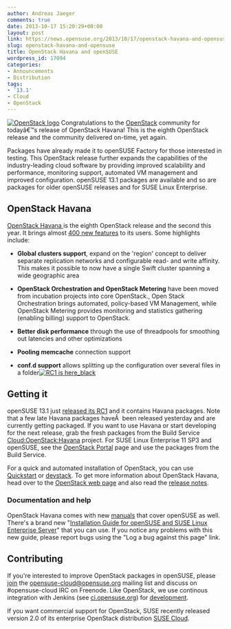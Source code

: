 ```yaml
---
author: Andreas Jaeger
comments: true
date: 2013-10-17 15:20:29+00:00
layout: post
link: https://news.opensuse.org/2013/10/17/openstack-havana-and-opensuse/
slug: openstack-havana-and-opensuse
title: OpenStack Havana and openSUSE
wordpress_id: 17094
categories:
- Announcements
- Distribution
tags:
- '13.1'
- Cloud
- OpenStack
---
```


[![OpenStack logo](//news.opensuse.org/wp-content/uploads/2013/10/openstack-cloud-software-vertical-small.png)](http://www.openstack.org/)
Congratulations to the [OpenStack](http://www.openstack.org) community for todayâ€™s release of OpenStack Havana! This is the eighth OpenStack release and the community delivered on-time, yet again.

Packages have already made it to openSUSE Factory for those interested in testing. This OpenStack release further expands the capabilities of the industry-leading cloud software by providing improved scalability and performance, monitoring support, automated VM management and improved configuration. openSUSE 13.1 packages are available and so are packages for older openSUSE releases and for SUSE Linux Enterprise.<!-- more -->


## OpenStack Havana


[OpenStack Havana ](http://www.openstack.org/software/havana/) is the eighth OpenStack release and the second this year. It brings almost [400 new features](https://wiki.openstack.org/wiki/ReleaseNotes/Havana) to its users. Some highlights include:



	
  * **Global clusters support**, expand on the 'region' concept to deliver separate replication networks and configurable read- and write affinity. This makes it possible to now have a single Swift cluster spanning a wide geographic area

	
  * **OpenStack Orchestration and OpenStack Metering** have been moved from incubation projects into core OpenStack., Open Stack Orchestration brings automated, policy-based VM Management, while OpenStack Metering provides monitoring and statistics gathering (enabling billing) support to OpenStack.

	
  * **Better disk performance** through the use of threadpools for smoothing out latencies and other optimizations

	
  * **Pooling memcache** connection support

	
  * **conf.d support** allows splitting up the configuration over several files in a folder[![RC1 is here_black](//news.opensuse.org/wp-content/uploads/2013/10/RC1-is-here_black.png)](https://news.opensuse.org/?p=16780)




## Getting it


openSUSE 13.1 just [released its RC1](https://news.opensuse.org/?p=16780) and it contains Havana packages. Note that a few late Havana packages haveÂ  been released yesterday and are currently getting packaged. If you want to use Havana or start developing for the next release, grab the fresh packages from the Build Service [Cloud:OpenStack:Havana](https://build.opensuse.org/project/show/Cloud:OpenStack:Havana) project. For SUSE Linux Enterprise 11 SP3 and openSUSE, see the [OpenStack Portal](https://en.opensuse.org/Portal:OpenStack) page and use the packages from the Build Service.

For a quick and automated installation of OpenStack, you can use [Quickstart](https://en.opensuse.org/SDB:Cloud_OpenStack_Quickstart) or [devstack](http://en.opensuse.org/SDB:DevStack). To get more information about OpenStack Havana, head over to the [OpenStack web page](http://www.openstack.org) and also read the [release notes](https://wiki.openstack.org/wiki/ReleaseNotes/Havana).


### Documentation and help


OpenStack Havana comes with new [manuals](http://docs.openstack.org/trunk) that cover openSUSE as well. There's a brand new "[Installation Guide for openSUSE and SUSE Linux Enterprise Server](http://docs.openstack.org/trunk/install-guide/install/zypper/content/)" that you can use. If you notice any problems with this new guide, please report bugs using the "Log a bug against this page" link.


## Contributing


If you're interested to improve OpenStack packages in openSUSE, please [join](http://lists.opensuse.org/opensuse-cloud/) the opensuse-cloud@opensuse.org mailing list and discuss on #opensuse-cloud IRC on Freenode. Like OpenStack, we use continous integration with Jenkins (see [ci.opensuse.org](http://ci.opensuse.org/)) for [development](http://en.opensuse.org/openSUSE:OpenStack_and_Crowbar_development_process).

If you want commercial support for OpenStack, SUSE recently released version 2.0 of its enterprise OpenStack distribution [SUSE Cloud](https://www.suse.com/products/suse-cloud/).
